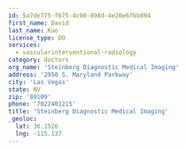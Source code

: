 ```yaml
---
id: 5a7de775-f675-4c00-898d-4e20e6fbb894
first_name: David
last_name: Kuo
license_type: DO
services:
  - vascularinterventional-radiology
category: doctors
org_name: 'Steinberg Diagnostic Medical Imaging'
address: '2950 S. Maryland Parkway'
city: 'Las Vegas'
state: NV
zip: '89109'
phone: '7022401215'
title: 'Steinberg Diagnostic Medical Imaging'
_geoloc:
  lat: 36.1526
  lng: -115.137
---
```

